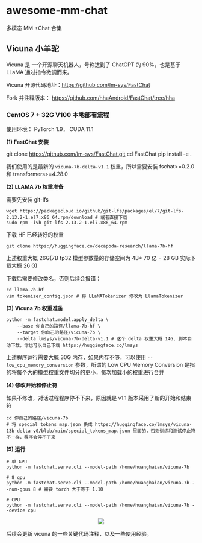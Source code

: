 # awesome-mm-chat
多模态 MM +Chat 合集

## Vicuna 小羊驼
Vicuna 是 一个开源聊天机器人，号称达到了 ChatGPT 的 90%，也是基于 LLaMA 通过指令微调而来。

Vicuna 开源代码地址：https://github.com/lm-sys/FastChat

Fork 并注释版本： https://github.com/hhaAndroid/FastChat/tree/hha

### CentOS 7 + 32G V100 本地部署流程
使用环境： PyTorch 1.9， CUDA 11.1

**(1) FastChat 安装**

git clone https://github.com/lm-sys/FastChat.git
cd FastChat
pip install -e .

我们使用的是最新的 `vicuna-7b-delta-v1.1` 权重，所以需要安装 fschat>=0.2.0 和 transformers>=4.28.0

**(2) LLAMA 7b 权重准备**

需要先安装 git-lfs
```shell
wget https://packagecloud.io/github/git-lfs/packages/el/7/git-lfs-2.13.2-1.el7.x86_64.rpm/download # 或者直接下载
sudo rpm -ivh git-lfs-2.13.2-1.el7.x86_64.rpm
```

下载 HF 已经转好的权重

```shell
git clone https://huggingface.co/decapoda-research/llama-7b-hf
```
上述权重大概 26G(7B fp32 模型参数量的存储空间为 4B* 70 亿 = 28 GB 实际下载大概 26 G)

下载后需要修改类名，否则后续会报错：

```shell
cd llama-7b-hf
vim tokenizer_config.json # 将 LLaMATokenizer 修改为 LlamaTokenizer
```

**(3) Vicuna 7b 权重准备**

```shell
python -m fastchat.model.apply_delta \
    --base 你自己的路径/llama-7b-hf \
    --target 你自己的路径/vicuna-7b \
    --delta lmsys/vicuna-7b-delta-v1.1 # 这个 delta 权重大概 14G, 脚本自动下载，你也可以自己下载 https://huggingface.co/lmsys
```
上述程序运行需要大概 30G 内存，如果内存不够，可以使用 `--low_cpu_memory_conversion` 参数，所谓的 Low CPU Memory Conversion 是指的将每个大的模型权重文件切分的更小，每次加载小的权重进行合并

**(4) 修改开始和停止符**

如果不修改，对话过程程序停不下来，原因就是 v1.1 版本采用了新的开始和结束符

```shell
cd 你自己的路径/vicuna-7b
# 将 special_tokens_map.json 换成 https://huggingface.co/lmsys/vicuna-13b-delta-v0/blob/main/special_tokens_map.json 里面的，否则训练和测试停止符不一样，程序会停不下来
```

**(5) 运行**

```shell
# 单 GPU
python -m fastchat.serve.cli --model-path /home/huanghaian/vicuna-7b

# 8 gpu
python -m fastchat.serve.cli --model-path /home/huanghaian/vicuna-7b --num-gpus 8 # 需要 torch 大于等于 1.10

# CPU
python -m fastchat.serve.cli --model-path /home/huanghaian/vicuna-7b --device cpu
```

<div align=center>
<img src="https://user-images.githubusercontent.com/17425982/233524677-cf89dee8-3ee8-47f9-9dc5-667aac27ee51.png"/>
</div>

后续会更新 vicuna 的一些关键代码注释，以及一些使用经验。